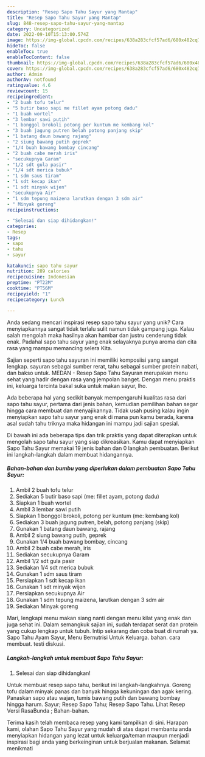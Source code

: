 ```yaml
---
description: "Resep Sapo Tahu Sayur yang Mantap"
title: "Resep Sapo Tahu Sayur yang Mantap"
slug: 848-resep-sapo-tahu-sayur-yang-mantap
category: Uncategorized
date: 2022-09-10T15:13:00.574Z
image: https://img-global.cpcdn.com/recipes/638a283cfcf57ad6/680x482cq70/sapo-tahu-sayur-foto-resep-utama.jpg
hideToc: false
enableToc: true
enableTocContent: false
thumbnail: https://img-global.cpcdn.com/recipes/638a283cfcf57ad6/680x482cq70/sapo-tahu-sayur-foto-resep-utama.jpg
cover: https://img-global.cpcdn.com/recipes/638a283cfcf57ad6/680x482cq70/sapo-tahu-sayur-foto-resep-utama.jpg
author: Admin
authorAv: notfound
ratingvalue: 4.6
reviewcount: 15
recipeingredient:
- "2 buah tofu telur"
- "5 butir baso sapi me fillet ayam potong dadu"
- "1 buah wortel"
- "3 lembar sawi putih"
- "1 bonggol brokoli potong per kuntum me kembang kol"
- "3 buah jagung putren belah potong panjang skip"
- "1 batang daun bawang rajang"
- "2 siung bawang putih geprek"
- "1/4 buah bawang bombay cincang"
- "2 buah cabe merah iris"
- "secukupnya Garam"
- "1/2 sdt gula pasir"
- "1/4 sdt merica bubuk"
- "1 sdm saus tiram"
- "1 sdt kecap ikan"
- "1 sdt minyak wijen"
- "secukupnya Air"
- "1 sdm tepung maizena larutkan dengan 3 sdm air"
- " Minyak goreng"
recipeinstructions:

- "Selesai dan siap dihidangkan!"
categories:
- Resep
tags:
- sapo
- tahu
- sayur

katakunci: sapo tahu sayur 
nutrition: 289 calories
recipecuisine: Indonesian
preptime: "PT22M"
cooktime: "PT56M"
recipeyield: "1"
recipecategory: Lunch

---
```





Anda sedang mencari inspirasi resep sapo tahu sayur yang unik? Cara menyiapkannya sangat tidak terlalu sulit namun tidak gampang juga. Kalau salah mengolah maka hasilnya akan hambar dan justru cenderung tidak enak. Padahal sapo tahu sayur yang enak selayaknya punya aroma dan cita rasa yang mampu memancing selera Kita.





Sajian seperti sapo tahu sayuran ini memiliki komposiisi yang sangat lengkap. sayuran sebagai sumber rerat, tahu sebagai sumber protein nabati, dan bakso untuk. MEDAN - Resep Sapo Tahu Sayuran merupakan menu sehat yang hadir dengan rasa yang jempolan banget. Dengan menu praktis ini, keluarga tercinta bakal suka untuk makan sayur, lho.

Ada beberapa hal yang sedikit banyak mempengaruhi kualitas rasa dari sapo tahu sayur, pertama dari jenis bahan, kemudian pemilihan bahan segar hingga cara membuat dan menyajikannya. Tidak usah pusing kalau ingin menyiapkan sapo tahu sayur yang enak di mana pun kamu berada, karena asal sudah tahu triknya maka hidangan ini mampu jadi sajian spesial.






Di bawah ini ada beberapa tips dan trik praktis yang dapat diterapkan untuk mengolah sapo tahu sayur yang siap dikreasikan. Kamu dapat menyiapkan Sapo Tahu Sayur memakai 19 jenis bahan dan 0 langkah pembuatan. Berikut ini langkah-langkah dalam membuat hidangannya.

<!--inarticleads1-->

##### Bahan-bahan dan bumbu yang diperlukan dalam pembuatan Sapo Tahu Sayur:

1. Ambil 2 buah tofu telur
1. Sediakan 5 butir baso sapi (me: fillet ayam, potong dadu)
1. Siapkan 1 buah wortel
1. Ambil 3 lembar sawi putih
1. Siapkan 1 bonggol brokoli, potong per kuntum (me: kembang kol)
1. Sediakan 3 buah jagung putren, belah, potong panjang (skip)
1. Gunakan 1 batang daun bawang, rajang
1. Ambil 2 siung bawang putih, geprek
1. Gunakan 1/4 buah bawang bombay, cincang
1. Ambil 2 buah cabe merah, iris
1. Sediakan secukupnya Garam
1. Ambil 1/2 sdt gula pasir
1. Sediakan 1/4 sdt merica bubuk
1. Gunakan 1 sdm saus tiram
1. Persiapkan 1 sdt kecap ikan
1. Gunakan 1 sdt minyak wijen
1. Persiapkan secukupnya Air
1. Gunakan 1 sdm tepung maizena, larutkan dengan 3 sdm air
1. Sediakan  Minyak goreng


Mari, lengkapi menu makan siang nanti dengan menu kilat yang enak dan juga sehat ini. Dalam semangkuk sajian ini, sudah terdapat serat dan protein yang cukup lengkap untuk tubuh. Intip sekarang dan coba buat di rumah ya. Sapo Tahu Ayam Sayur, Menu Bernutrisi Untuk Keluarga. bahan. cara membuat. testi diskusi. 

<!--inarticleads2-->

##### Langkah-langkah untuk membuat Sapo Tahu Sayur:


1. Selesai dan siap dihidangkan!

Untuk membuat resep sapo tahu, berikut ini langkah-langkahnya. Goreng tofu dalam minyak panas dan banyak hingga kekuningan dan agak kering. Panaskan sapo atau wajan, tumis bawang putih dan bawang bombay hingga harum. Sayur; Resep Sapo Tahu; Resep Sapo Tahu. Lihat Resep Versi RasaBunda ; Bahan-bahan. 

Terima kasih telah membaca resep yang kami tampilkan di sini. Harapan kami, olahan Sapo Tahu Sayur yang mudah di atas dapat membantu anda menyiapkan hidangan yang lezat untuk keluarga/teman maupun menjadi inspirasi bagi anda yang berkeinginan untuk berjualan makanan. Selamat menikmati
